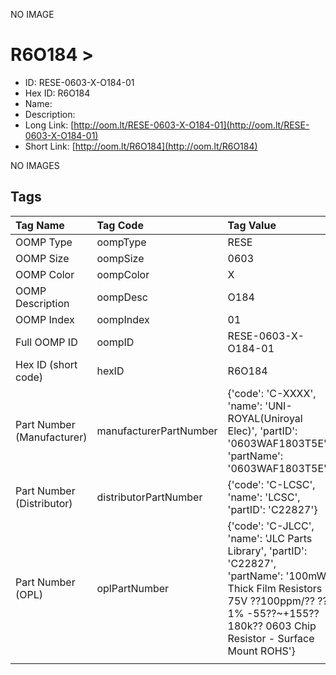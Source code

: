 


  
NO IMAGE  
# R6O184 > 

- ID: RESE-0603-X-O184-01
- Hex ID: R6O184
- Name: 
- Description: 
- Long Link: [http://oom.lt/RESE-0603-X-O184-01](http://oom.lt/RESE-0603-X-O184-01)
- Short Link: [http://oom.lt/R6O184](http://oom.lt/R6O184)
  
NO IMAGES  
## Tags
  

|Tag Name|Tag Code|Tag Value|
| :--- | :--- | :--- |
|OOMP Type|oompType|RESE|
|OOMP Size|oompSize|0603|
|OOMP Color|oompColor|X|
|OOMP Description|oompDesc|O184|
|OOMP Index|oompIndex|01|
|Full OOMP ID|oompID|RESE-0603-X-O184-01|
|Hex ID (short code)|hexID|R6O184|
|Part Number (Manufacturer)|manufacturerPartNumber|{'code': 'C-XXXX', 'name': 'UNI-ROYAL(Uniroyal Elec)', 'partID': '0603WAF1803T5E', 'partName': '0603WAF1803T5E'}|
|Part Number (Distributor)|distributorPartNumber|{'code': 'C-LCSC', 'name': 'LCSC', 'partID': 'C22827'}|
|Part Number (OPL)|oplPartNumber|{'code': 'C-JLCC', 'name': 'JLC Parts Library', 'partID': 'C22827', 'partName': '100mW Thick Film Resistors 75V ??100ppm/?? ??1% -55??~+155?? 180k?? 0603  Chip Resistor - Surface Mount ROHS'}|
||||
